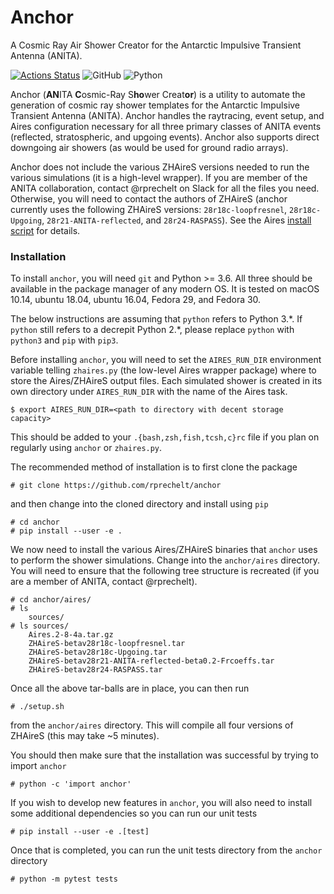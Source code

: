 # Anchor

A Cosmic Ray Air Shower Creator for the Antarctic Impulsive Transient Antenna (ANITA).

[![Actions Status](https://github.com/rprechelt/anchor/workflows/tests/badge.svg)](https://github.com/rprechelt/anchor/actions)
![GitHub](https://img.shields.io/github/license/rprechelt/anchor?logoColor=brightgreen)
![Python](https://img.shields.io/badge/python-3.6%20%7C%203.7%20%7C%203.8-blue)

Anchor (**AN**ITA **C**osmic-Ray S**ho**wer Creat**or**) is a utility to automate the generation of cosmic ray shower templates for the Antarctic Impulsive Transient Antenna (ANITA). Anchor handles the raytracing, event setup, and Aires configuration necessary for all three primary classes of ANITA events (reflected, stratospheric, and upgoing events). Anchor also supports direct downgoing air showers (as would be used for ground radio arrays).

Anchor does not include the various ZHAireS versions needed to run the various simulations (it is a high-level wrapper). If you are member of the ANITA collaboration, contact @rprechelt on Slack for all the files you need. Otherwise, you will need to contact the authors of ZHAireS (anchor currently uses the following ZHAireS versions: `28r18c-loopfresnel`, `28r18c-Upgoing`, `28r21-ANITA-reflected`, and `28r24-RASPASS`). See the Aires [install script](aires/setup.sh) for details.

### Installation

To install `anchor`, you will need `git` and Python >= 3.6. All three should be available in the package manager of any modern OS. It is tested on macOS 10.14, ubuntu 18.04, ubuntu 16.04, Fedora 29, and Fedora 30.

The below instructions are assuming that `python` refers to Python 3.\*. If `python` still refers to a decrepit Python 2.\*, please replace `python` with `python3` and `pip` with `pip3`.

Before installing `anchor`, you will need to set the `AIRES_RUN_DIR` environment variable telling `zhaires.py` (the low-level Aires wrapper package) where to store the Aires/ZHAireS output files. Each simulated shower is created in its own directory under `AIRES_RUN_DIR` with the name of the Aires task.

    $ export AIRES_RUN_DIR=<path to directory with decent storage capacity>
    
This should be added to your `.{bash,zsh,fish,tcsh,c}rc` file if you plan on regularly using `anchor` or `zhaires.py`.

The recommended method of installation is to first clone the package

    # git clone https://github.com/rprechelt/anchor
	
and then change into the cloned directory and install using `pip`

    # cd anchor
    # pip install --user -e .
	
We now need to install the various Aires/ZHAireS binaries that `anchor` uses to perform the shower simulations. Change into the `anchor/aires` directory. You will need to ensure that the following tree structure is recreated (if you are a member of ANITA, contact @rprechelt).

    # cd anchor/aires/
	# ls
	    sources/
    # ls sources/
        Aires.2-8-4a.tar.gz
        ZHAireS-betav28r18c-loopfresnel.tar
        ZHAireS-betav28r18c-Upgoing.tar
        ZHAireS-betav28r21-ANITA-reflected-beta0.2-Frcoeffs.tar
        ZHAireS-betav28r24-RASPASS.tar
		
Once all the above tar-balls are in place, you can then run

    # ./setup.sh
	
from the `anchor/aires` directory. This will compile all four versions of ZHAireS (this may take ~5 minutes).

You should then make sure that the installation was successful by trying to import `anchor`

    # python -c 'import anchor'

If you wish to develop new features in `anchor`, you will also need to install some additional dependencies so you can run our unit tests

    # pip install --user -e .[test]
	
Once that is completed, you can run the unit tests directory from the `anchor` directory

    # python -m pytest tests


